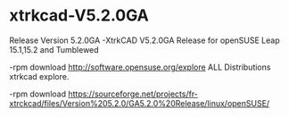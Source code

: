 # xtrkcad-V5.2.0GA
Release Version 5.2.0GA
-XtrkCAD V5.2.0GA Release for openSUSE Leap 15.1,15.2 and Tumblewed

-rpm download http://software.opensuse.org/explore ALL Distributions xtrkcad explore.

-rpm download https://sourceforge.net/projects/fr-xtrckcad/files/Version%205.2.0/GA5.2.0%20Release/linux/openSUSE/
